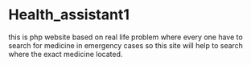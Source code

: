 # Health_assistant1
this is php website based on real life problem where every one have to search for medicine in emergency cases so this site will help to search where the exact medicine located.
